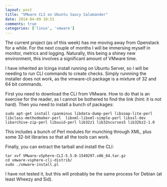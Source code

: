 ```yaml
---
layout: post
title: "VMware CLI on Ubuntu Saucy Salamander"
date: 2014-04-09 10:51
comments: true
categories: ['linux', 'vmware']
---
```

The current project (as of this week) has me moving away from Openstack for a while. For the next couple of months I will be immersing myself in monitor, metrics and logging. Naturally, this being a shiney new environment, this involves a significant amount of VMware time.

I have inherited an Icinga install running on Ubuntu Server, so I will be needing to run CLI commands to create checks. Simply runnning the installer does not work, as the vmware-cli package is a mixture of 32 and 64 bit commands.

First you need to download the CLI from VMware. How to do that is an exercise for the reader, as I cannot be bothered to find the link (hint: it is not hard). Then you need to install a bunch of packages:

```
sudo apt-get install cpanminus libdata-dump-perl libsoap-lite-perl libclass-methodmaker-perl  libxml-libxml-simple-perl libssl-dev libarchive-zip-perl libuuid-perl lib32z1 lib32ncurses5 lib32bz2-1.0
```

This includes a bunch of Perl modules for munching through XML, plus some 32-bit libraries so that all the tools can work.

Finally, you can extract the tarball and install the CLI:

```
tar xvf VMware-vSphere-CLI-5.5.0-1549297.x86_64.tar.gz
cd vmware-vsphere-cli-distrib/
sudo ./vmware-install.pl
```

I have not tested it, but this will probably be the same process for Debian (at least Wheezy and Sid).
